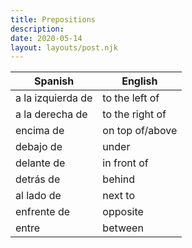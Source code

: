 ```yaml
---
title: Prepositions
description:
date: 2020-05-14
layout: layouts/post.njk
---
```

| Spanish     | English      |
| ----------- | ------------ |
| a la izquierda de | to the left of |
| a la derecha de | to the right of |
| encima de | on top of/above |
| debajo de | under |
| delante de | in front of |
| detrás de | behind |
| al lado de | next to |
| enfrente de | opposite |
| entre | between |
